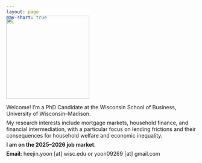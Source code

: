 ```yaml
---
layout: page
nav-short: true
---
```

<!---  cover-img: /assets/img/Grainger2.jpg --->

<div style="margin-top: -3.0em;"></div>

<p>
<img src= "https://heejin-yoon.github.io/assets/img/profile_heejin.jpg" width="220">
</p>

<div style="margin-bottom: 0.5em;margin-top: 0.5em;"></div>

Welcome! I’m a PhD Candidate at the Wisconsin School of Business, University of Wisconsin–Madison.

<div style="margin-bottom: 0.0em;margin-top: -0.5em;"></div>

My research interests include mortgage markets, household finance, and financial intermediation, with a particular focus on lending frictions and their consequences for household welfare and economic inequality.
<!--- Prior to joining the program, I received B.B.A. in Business Administration from Yonsei University and M.S. in Finance from KAIST College of Business. --->

<div style="margin-bottom: 0.0em;margin-top: -0.5em;"></div>

<b>I am on the 2025–2026 job market.</b>

<div style="margin-bottom: 0.0em;margin-top: -0.5em;"></div>

<b>Email:</b> heejin.yoon [at] wisc.edu or yoon09269 [at] gmail.com

<div style="margin-bottom: 2em;">ㅤ</div>

<!--- <div style="margin-bottom: 0.5em;margin-top: 0.5em;"></div> --->



<!--- ### Contact

<ul>
  <li>
   <div style="margin-bottom: 1em;margin-top: 1em">
<b>Office:</b> 5298B Grainger Hall, 975 University Ave, Madison, WI 53706, USA 
  </div>
  </li>
  <li>
   <div style="margin-bottom: 1em;margin-top: 1em">
<b>Email:</b> heejin.yoon [at] wisc.edu or yoon09269 [at] gmail.com
  </div>
  </li>
</ul>


--->

